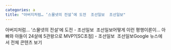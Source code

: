 ```yaml
---
categories: a
title: "아버지처럼… ‘스물넷의 전설’에 도전  조선일보  조선일보"
---
```

아버지처럼… ‘스물넷의 전설’에 도전 - 조선일보&nbsp;&nbsp;조선일보어떻게 이런 평행이론이... 아빠와 아들이 24살에 5관왕으로 MVP?[SC초점] - 조선일보&nbsp;&nbsp;조선일보Google 뉴스에서 전체 콘텐츠 보기